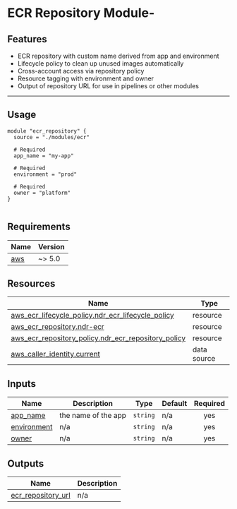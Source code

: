 # ECR Repository Module-

## Features

- ECR repository with custom name derived from app and environment
- Lifecycle policy to clean up unused images automatically
- Cross-account access via repository policy
- Resource tagging with environment and owner
- Output of repository URL for use in pipelines or other modules

---

## Usage

```hcl
module "ecr_repository" {
  source = "./modules/ecr"

  # Required
  app_name = "my-app"

  # Required
  environment = "prod"

  # Required
  owner = "platform"
}


```

<!-- BEGIN_TF_DOCS -->

## Requirements

| Name                                                   | Version |
| ------------------------------------------------------ | ------- |
| <a name="requirement_aws"></a> [aws](#requirement_aws) | ~> 5.0  |

## Resources

| Name                                                                                                                                                     | Type        |
| -------------------------------------------------------------------------------------------------------------------------------------------------------- | ----------- |
| [aws_ecr_lifecycle_policy.ndr_ecr_lifecycle_policy](https://registry.terraform.io/providers/hashicorp/aws/latest/docs/resources/ecr_lifecycle_policy)    | resource    |
| [aws_ecr_repository.ndr-ecr](https://registry.terraform.io/providers/hashicorp/aws/latest/docs/resources/ecr_repository)                                 | resource    |
| [aws_ecr_repository_policy.ndr_ecr_repository_policy](https://registry.terraform.io/providers/hashicorp/aws/latest/docs/resources/ecr_repository_policy) | resource    |
| [aws_caller_identity.current](https://registry.terraform.io/providers/hashicorp/aws/latest/docs/data-sources/caller_identity)                            | data source |

## Inputs

| Name                                                               | Description         | Type     | Default | Required |
| ------------------------------------------------------------------ | ------------------- | -------- | ------- | :------: |
| <a name="input_app_name"></a> [app_name](#input_app_name)          | the name of the app | `string` | n/a     |   yes    |
| <a name="input_environment"></a> [environment](#input_environment) | n/a                 | `string` | n/a     |   yes    |
| <a name="input_owner"></a> [owner](#input_owner)                   | n/a                 | `string` | n/a     |   yes    |

## Outputs

| Name                                                                                      | Description |
| ----------------------------------------------------------------------------------------- | ----------- |
| <a name="output_ecr_repository_url"></a> [ecr_repository_url](#output_ecr_repository_url) | n/a         |

<!-- END_TF_DOCS -->
